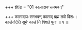 +++
title = "01 कालादापः समभवन्"

+++
कालादापः समभवन् कालाद् ब्रह्म तपो दिशः ।  
कालेनोदेति सूर्यः काले नि विशते पुनः ॥ १ ॥